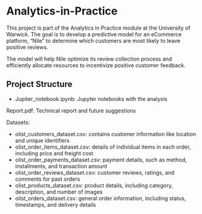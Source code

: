 # Analytics-in-Practice

This project is part of the Analytics in Practice module at the University of Warwick. The goal is to develop a predictive model for an eCommerce platform, “Nile” to determine which customers are most likely to leave positive reviews.

The model will help Nile optimize its review collection process and efficiently allocate resources to incentivize positive customer feedback.

## Project Structure

- Jupiter_notebook.ipynb: Jupyter notebooks with the analysis

Report.pdf: Technical report and future suggestions

Datasets:
  -	olist_customers_dataset.csv: contains customer information like location and unique identifiers
  -	olist_order_items_dataset.csv: details of individual items in each order, including price and freight cost
  -	olist_order_payments_dataset.csv: payment details, such as method, installments, and transaction amount
  -	olist_order_reviews_dataset.csv: customer reviews, ratings, and comments for past orders
  -	olist_products_dataset.csv: product details, including category, description, and number of images
  -	olist_orders_dataset.csv: general order information, including status, timestamps, and delivery details

